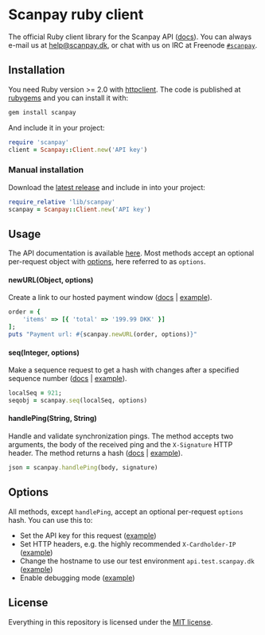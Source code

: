 # Scanpay ruby client

The official Ruby client library for the Scanpay API ([docs](https://docs.scanpay.dk)). You can always e-mail us at [help@scanpay.dk](mailto:help@scanpay.dk), or chat with us on IRC at Freenode [`#scanpay`](https://webchat.freenode.net?randomnick=1&channels=scanpay&prompt=1).

## Installation

You need Ruby version >= 2.0 with [httpclient](https://github.com/nahi/httpclient). The code is published at [rubygems](https://rubygems.org/gems/scanpay) and you can install it with:

```bash
gem install scanpay
```
And include it in your project:

```ruby
require 'scanpay'
client = Scanpay::Client.new('API key')
```

### Manual installation

Download the [latest release](https://github.com/scanpaydk/ruby-scanpay/releases) and include in into your project:

```ruby
require_relative 'lib/scanpay'
scanpay = Scanpay::Client.new('API key')
```

## Usage

The API documentation is available [here](https://docs.scanpay.dk/). Most methods accept an optional per-request object with [options](#options), here referred to as `options`.

#### newURL(Object, options)

Create a link to our hosted payment window ([docs](https://docs.scanpay.dk/payment-link) \| [example](tests/newURL.rb)).

```ruby
order = {
    'items' => [{ 'total' => '199.99 DKK' }]
];
puts "Payment url: #{scanpay.newURL(order, options)}"
```

#### seq(Integer, options)

Make a sequence request to get a hash with changes after a specified sequence number ([docs](https://docs.scanpay.dk/synchronization#sequence-request) \| [example](tests/seq.rb)).

```ruby
localSeq = 921;
seqobj = scanpay.seq(localSeq, options)
```

#### handlePing(String, String)

Handle and validate synchronization pings. The method accepts two arguments, the body of the received ping and the `X-Signature` HTTP header. The method returns a hash ([docs](https://docs.scanpay.dk/synchronization#ping-service) \| [example](tests/handlePing.rb)).

```ruby
json = scanpay.handlePing(body, signature)
```

## Options

All methods, except `handlePing`, accept an optional per-request `options` hash. You can use this to:

* Set the API key for this request ([example](tests/newURL.rb#L11))
* Set HTTP headers, e.g. the highly recommended `X-Cardholder-IP` ([example](tests/newURL.rb#L10-L13))
* Change the hostname to use our test environment `api.test.scanpay.dk` ([example](tests/newURL.rb#L9))
* Enable debugging mode ([example](tests/newURL.rb#L14))

## License

Everything in this repository is licensed under the [MIT license](LICENSE).
